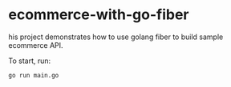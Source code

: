 # ecommerce-with-go-fiber

his project demonstrates how to use golang fiber to build sample ecommerce API.

To start, run:

```shell script
go run main.go
```
